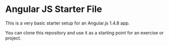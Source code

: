 # Angular JS Starter File

This is a very basic starter setup for an Angular.js 1.4.8 app.

You can clone this repository and use it as a starting point for an exercise or project.
